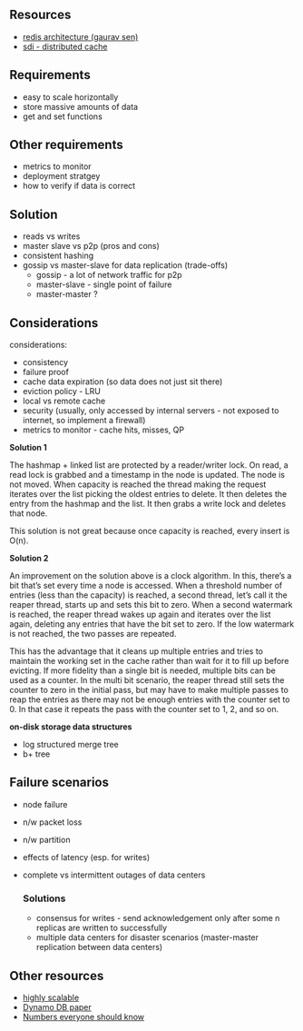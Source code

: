 ## Resources
- [redis architecture (gaurav sen)](https://www.youtube.com/watch?v=U3RkDLtS7uY&t=565s&ab_channel=GauravSen)
- [sdi - distributed cache](https://www.youtube.com/watch?v=iuqZvajTOyA&t=1s&ab_channel=SystemDesignInterview)


## Requirements

- easy to scale horizontally
- store massive amounts of data
- get and set functions


## Other requirements
- metrics to monitor
- deployment stratgey
- how to verify if data is correct


## Solution
- reads vs writes
- master slave vs p2p (pros and cons)
- consistent hashing
- gossip vs master-slave for data replication (trade-offs)
  - gossip - a lot of network traffic for p2p
  - master-slave - single point of failure
  - master-master ?
  

## Considerations
considerations:

- consistency
- failure proof
- cache data expiration (so data does not just sit there)
- eviction policy - LRU
- local vs remote cache
- security (usually, only accessed by internal servers - not exposed to internet, so implement a firewall)
- metrics to monitor - cache hits, misses, QP
&nbsp;

**Solution 1**

The hashmap + linked list are protected by a reader/writer lock. On read, a read lock is grabbed and a timestamp in the node is updated. The node is not moved. When capacity is reached the thread making the request iterates over the list picking the oldest entries to delete. It then deletes the entry from the hashmap and the list. It then grabs a write lock and deletes that node.
&nbsp;

This solution is not great because once capacity is reached, every insert is O(n).
&nbsp;

**Solution 2**

An improvement on the solution above is a clock algorithm. In this, there’s a bit that’s set every time a node is accessed. When a threshold number of entries (less than the capacity) is reached, a second thread, let’s call it the reaper thread, starts up and sets this bit to zero. When a second watermark is reached, the reaper thread wakes up again and iterates over the list again, deleting any entries that have the bit set to zero. If the low watermark is not reached, the two passes are repeated.
&nbsp;

This has the advantage that it cleans up multiple entries and tries to maintain the working set in the cache rather than wait for it to fill up before evicting. If more fidelity than a single bit is needed, multiple bits can be used as a counter. In the multi bit scenario, the reaper thread still sets the counter to zero in the initial pass, but may have to make multiple passes to reap the entries as there may not be enough entries with the counter set to 0. In that case it repeats the pass with the counter set to 1, 2, and so on.
&nbsp;

**on-disk storage data structures**
- log structured merge tree
- b+ tree


## Failure scenarios
- node failure
- n/w packet loss
- n/w partition
- effects of latency (esp. for writes)
- complete vs intermittent outages of data centers

  ### Solutions
  - consensus for writes - send acknowledgement only after some n replicas are written to successfully
  - multiple data centers for disaster scenarios (master-master replication between data centers)
    

## Other resources
- [highly scalable](https://highlyscalable.wordpress.com/2012/09/18/distributed-algorithms-in-nosql-databases/)
- [Dynamo DB paper](http://www.read.seas.harvard.edu/~kohler/class/cs239-w08/decandia07dynamo.pdf)
- [Numbers everyone should know](http://highscalability.com/numbers-everyone-should-know)
